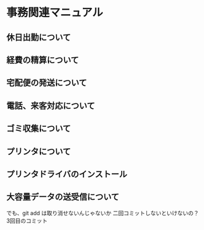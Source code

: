 # 事務関連マニュアル
## 休日出勤について
## 経費の精算について
## 宅配便の発送について
## 電話、来客対応について
## ゴミ収集について
## プリンタについて
## プリンタドライバのインストール
## 大容量データの送受信について
でも、git add は取り消せないんじゃないか
二回コミットしないといけないの？
3回目のコミット
